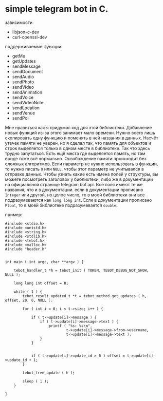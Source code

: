 # simple telegram bot in C.

зависимости:
* libjson-c-dev
* curl-openssl-dev

поддерживаемые функции:
* getMe
* getUpdates
* sendMessage
* sendDocument
* sendAudio
* sendPhoto
* sendVideo
* sendAnimation
* sendVoice
* sendVideoNote
* sendLocation
* sendVenue
* sendPoll

Мне нравиться как я придумал код для этой библиотеки. Добавление новых функций из-за этого занимает мало времени. Нужно всего лишь скопировать одну функцию и поменять в ней названия в данных. Насчёт утечек памяти не уверен, но я сделал так, что память для объектов и строк выделяется только в одном месте в библиотеке. Так что здесь трудно запутаться. Есть ещё места где выделяется память, но там вроде тоже всё нормально. Освобождение памяти происходит без сложных алгоритмов. Если параметр не нужно использовать в функции, то нужно писать `0` или `NULL`, чтобы этот параметр не учитывался в отправке данных. Чтобы узнать какие есть имена полей у структуры, вы можете посмотреть заголовок у библиотеки, либо же в документации на официальной странице telegram bot api. Все поля имеют те же названия, что и в документации. если в документации прописано `Integer` или другой, но целое число, то в моей библиотеки они все подразумеваются как `long long int`. Если в документации прописано `Float`, то в моей библиотеке подразумевается `double`.

пример:
```
#include <stdio.h>
#include <unistd.h>
#include <string.h>
#include <stdlib.h>
#include <tebot.h>
#include <malloc.h>
#include "header.h"


int main ( int argc, char **argv ) {
	
	tebot_handler_t *h = tebot_init ( TOKEN, TEBOT_DEBUG_NOT_SHOW, NULL );

	long long int offset = 0;

	while ( 1 ) {
		tebot_result_updated_t *t = tebot_method_get_updates ( h, offset, 20, 0, NULL );

		for ( int i = 0; i < t->size; i++ ) {

			if ( t->update[i]->message ) {
				if ( t->update[i]->message->text ) {
					printf ( "%s: %s\n", 
							t->update[i]->message->from->username,
							t->update[i]->message->text );
				}
			}


			if ( t->update[i]->update_id > 0 ) offset = t->update[i]->update_id + 1;
		}

		tebot_free_update ( h );

		sleep ( 1 );
	}

}
```

